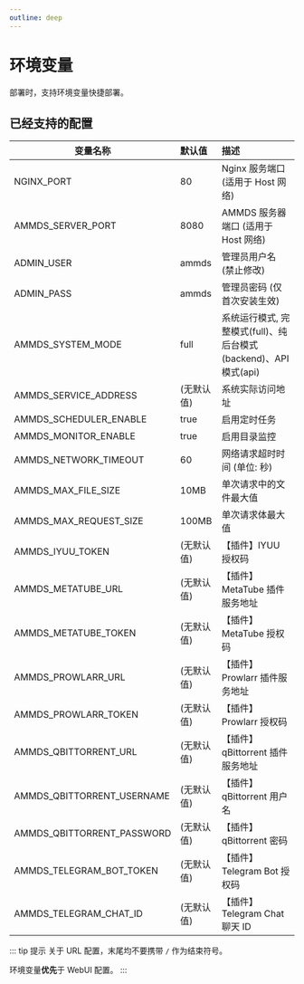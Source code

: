 ```yaml
---
outline: deep
---
```


# 环境变量

部署时，支持环境变量快捷部署。

## 已经支持的配置

| 变量名称                   | 默认值     | 描述                                                             |
| -------------------------- | :--------- | :--------------------------------------------------------------- |
| NGINX_PORT                 | 80         | Nginx 服务端口 (适用于 Host 网络)                                |
| AMMDS_SERVER_PORT          | 8080       | AMMDS 服务器端口 (适用于 Host 网络)                              |
| ADMIN_USER                 | ammds      | 管理员用户名 (禁止修改)                                          |
| ADMIN_PASS                 | ammds      | 管理员密码 (仅首次安装生效)                                      |
| AMMDS_SYSTEM_MODE          | full       | 系统运行模式, 完整模式(full)、纯后台模式(backend)、API 模式(api) |
| AMMDS_SERVICE_ADDRESS      | (无默认值) | 系统实际访问地址                                                 |
| AMMDS_SCHEDULER_ENABLE     | true       | 启用定时任务                                                     |
| AMMDS_MONITOR_ENABLE       | true       | 启用目录监控                                                     |
| AMMDS_NETWORK_TIMEOUT      | 60         | 网络请求超时时间 (单位: 秒)                                      |
| AMMDS_MAX_FILE_SIZE        | 10MB       | 单次请求中的文件最大值                                           |
| AMMDS_MAX_REQUEST_SIZE     | 100MB      | 单次请求体最大值                                                 |
| AMMDS_IYUU_TOKEN           | (无默认值) | 【插件】IYUU 授权码                                              |
| AMMDS_METATUBE_URL         | (无默认值) | 【插件】MetaTube 插件服务地址                                    |
| AMMDS_METATUBE_TOKEN       | (无默认值) | 【插件】MetaTube 授权码                                          |
| AMMDS_PROWLARR_URL         | (无默认值) | 【插件】Prowlarr 插件服务地址                                    |
| AMMDS_PROWLARR_TOKEN       | (无默认值) | 【插件】Prowlarr 授权码                                          |
| AMMDS_QBITTORRENT_URL      | (无默认值) | 【插件】qBittorrent 插件服务地址                                 |
| AMMDS_QBITTORRENT_USERNAME | (无默认值) | 【插件】qBittorrent 用户名                                       |
| AMMDS_QBITTORRENT_PASSWORD | (无默认值) | 【插件】qBittorrent 密码                                         |
| AMMDS_TELEGRAM_BOT_TOKEN   | (无默认值) | 【插件】Telegram Bot 授权码                                              |
| AMMDS_TELEGRAM_CHAT_ID     | (无默认值) | 【插件】Telegram Chat 聊天 ID                                            |

::: tip 提示
关于 URL 配置，末尾均不要携带 `/` 作为结束符号。

环境变量**优先**于 WebUI 配置。
:::
